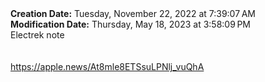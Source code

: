 <div><b>Creation Date:</b> Tuesday, November 22, 2022 at 7:39:07 AM<br></div>
<div><b>Modification Date:</b> Thursday, May 18, 2023 at 3:58:09 PM<br></div>
<div>Electrek note<br></div>
<div><br></div>
<div><br></div>
<div><a href=https://apple.news/At8mle8ETSsuLPNlj_vuQhA>https://apple.news/At8mle8ETSsuLPNlj_vuQhA</a><br></div>

